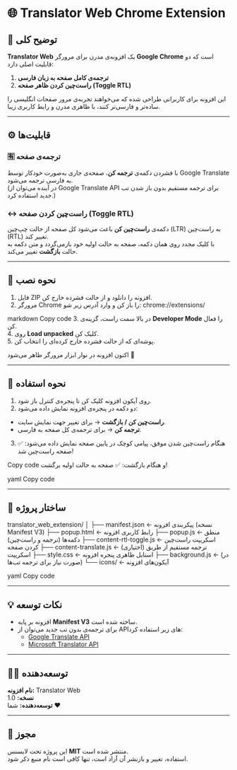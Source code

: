 # 🌐 Translator Web Chrome Extension

## 📖 توضیح کلی
**Translator Web** یک افزونه‌ی مدرن برای مرورگر **Google Chrome** است که دو قابلیت اصلی دارد:
1. **ترجمه‌ی کامل صفحه به زبان فارسی**
2. **راست‌چین کردن ظاهر صفحه (Toggle RTL)**

این افزونه برای کاربرانی طراحی شده که می‌خواهند تجربه‌ی مرور صفحات انگلیسی را ساده‌تر و فارسی‌تر کنند، با ظاهری مدرن و رابط کاربری زیبا.

---

## ⚙️ قابلیت‌ها

### 🈶 ترجمه‌ی صفحه
با فشردن دکمه‌ی **ترجمه کن**، صفحه‌ی جاری به‌صورت خودکار توسط Google Translate به فارسی ترجمه می‌شود.  
(در آینده می‌توان از Google Translate API برای ترجمه مستقیم بدون باز شدن تب جدید استفاده کرد.)

### ↔️ راست‌چین کردن صفحه (Toggle RTL)
دکمه‌ی **راست‌چین کن** باعث می‌شود کل صفحه از حالت چپ‌چین (LTR) به راست‌چین (RTL) تغییر کند.  
با کلیک مجدد روی همان دکمه، صفحه به حالت اولیه خود بازمی‌گردد و متن دکمه به حالت **بازگشت** تغییر می‌کند.

---

## 🧩 نحوه نصب

1. فایل ZIP افزونه را دانلود و از حالت فشرده خارج کن.  
2. مرورگر Chrome را باز کن و وارد آدرس زیر شو:
chrome://extensions/

markdown
Copy code
3. در بالا سمت راست، گزینه‌ی **Developer Mode** را فعال کن.  
4. روی **Load unpacked** کلیک کن.  
5. پوشه‌ای که از حالت فشرده خارج کرده‌ای را انتخاب کن.  

اکنون افزونه در نوار ابزار مرورگر ظاهر می‌شود 🚀

---

## 🧠 نحوه استفاده

1. روی آیکون افزونه کلیک کن تا پنجره‌ی کنترل باز شود.  
2. دو دکمه در پنجره‌ی افزونه نمایش داده می‌شود:
- **راست‌چین کن / بازگشت** → برای تغییر جهت نمایش سایت.
- **ترجمه کن** → برای ترجمه‌ی کل صفحه به فارسی.
3. هنگام راست‌چین شدن موفق، پیامی کوچک در پایین صفحه نمایش داده می‌شود:
✅ صفحه راست‌چین شد!

Copy code
و هنگام بازگشت:
✅ صفحه به حالت اولیه برگشت!

yaml
Copy code

---

## 🧱 ساختار پروژه

translator_web_extension/
│
├── manifest.json ← پیکربندی افزونه (نسخه Manifest V3)
├── popup.html ← رابط کاربری افزونه
├── popup.js ← منطق دکمه‌ها (ترجمه و راست‌چین)
├── content-rtl-toggle.js ← اسکریپت راست‌چین کردن صفحه
├── content-translate.js ← (اختیاری) ترجمه مستقیم از طریق اسکریپت
├── style.css ← استایل ظاهری پنجره افزونه
├── background.js ← (در صورت نیاز برای ترجمه تب‌ها)
└── icons/ ← آیکون‌های افزونه

yaml
Copy code

---

## 💡 نکات توسعه

- افزونه بر پایه **Manifest V3** ساخته شده است.  
- برای ترجمه‌ی بدون تب جدید می‌توان از APIهای زیر استفاده کرد:
  - [Google Translate API](https://cloud.google.com/translate)
  - [Microsoft Translator API](https://www.microsoft.com/en-us/translator/business/)

---

## 👨‍💻 توسعه‌دهنده

**نام افزونه:** Translator Web  
**نسخه:** 1.0  
**توسعه‌دهنده:** شما ❤️  

---

## 🧾 مجوز

این پروژه تحت لایسنس **MIT** منتشر شده است.  
استفاده، تغییر و بازنشر آن آزاد است، تنها کافی است نام منبع ذکر شود.